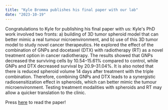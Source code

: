 ```yaml
---
title: "Kyle Bromma publishes his final paper with our lab"
date: "2023-10-19"
---
```


Congratulations to Kyle for publishing his final paper with us:
Kyle's PhD work involved two fronts: a) building of 3D tumor spheroid model that can better mimic a real tumour microenvironment, and b) use of this 3D tumor model to study novel cancer therapeutics. He explored the effect of the combination of GNPs and docetaxel (DTX) with radiotherapy (RT) as a novel treatment option in cancer radiotherapy.
The results showed that GNPs decreased the surviving cells by 10.54–15.61% compared to control, while GNPs and DTX decreased survival by 20.9–31.04%. It is also noted that there is reduced spheroid volume 14 days after treatment with the triple combination.
Therefore, combining GNPs and DTX leads to a synergistic radiosensitization effect in spheroids, which can better mimic the tumour microenvironment. Testing treatment modalities with spheroids and RT may allow a quicker translation to the clinic.

Press <a href="https://cancer-nano.biomedcentral.com/articles/10.1186/s12645-023-00231-5" target="_blank">here</a> to read the paper!
